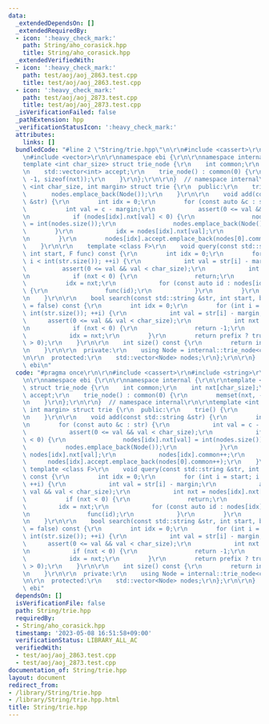 ```yaml
---
data:
  _extendedDependsOn: []
  _extendedRequiredBy:
  - icon: ':heavy_check_mark:'
    path: String/aho_corasick.hpp
    title: String/aho_corasick.hpp
  _extendedVerifiedWith:
  - icon: ':heavy_check_mark:'
    path: test/aoj/aoj_2863.test.cpp
    title: test/aoj/aoj_2863.test.cpp
  - icon: ':heavy_check_mark:'
    path: test/aoj/aoj_2873.test.cpp
    title: test/aoj/aoj_2873.test.cpp
  _isVerificationFailed: false
  _pathExtension: hpp
  _verificationStatusIcon: ':heavy_check_mark:'
  attributes:
    links: []
  bundledCode: "#line 2 \"String/trie.hpp\"\n\r\n#include <cassert>\r\n#include <string>\r\
    \n#include <vector>\r\n\r\nnamespace ebi {\r\n\r\nnamespace internal {\r\n\r\n\
    template <int char_size> struct trie_node {\r\n    int common;\r\n    int nxt[char_size];\r\
    \n    std::vector<int> accept;\r\n    trie_node() : common(0) {\r\n        memset(nxt,\
    \ -1, sizeof(nxt));\r\n    }\r\n};\r\n\r\n}  // namespace internal\r\n\r\ntemplate\
    \ <int char_size, int margin> struct trie {\r\n  public:\r\n    trie() {\r\n \
    \       nodes.emplace_back(Node());\r\n    }\r\n\r\n    void add(const std::string\
    \ &str) {\r\n        int idx = 0;\r\n        for (const auto &c : str) {\r\n \
    \           int val = c - margin;\r\n            assert(0 <= val && val < char_size);\r\
    \n            if (nodes[idx].nxt[val] < 0) {\r\n                nodes[idx].nxt[val]\
    \ = int(nodes.size());\r\n                nodes.emplace_back(Node());\r\n    \
    \        }\r\n            idx = nodes[idx].nxt[val];\r\n            nodes[idx].common++;\r\
    \n        }\r\n        nodes[idx].accept.emplace_back(nodes[0].common++);\r\n\
    \    }\r\n\r\n    template <class F>\r\n    void query(const std::string &str,\
    \ int start, F func) const {\r\n        int idx = 0;\r\n        for (int i = start;\
    \ i < int(str.size()); ++i) {\r\n            int val = str[i] - margin;\r\n  \
    \          assert(0 <= val && val < char_size);\r\n            int nxt = nodes[idx].nxt[val];\r\
    \n            if (nxt < 0) {\r\n                return;\r\n            }\r\n \
    \           idx = nxt;\r\n            for (const auto id : nodes[idx].accept)\
    \ {\r\n                func(id);\r\n            }\r\n        }\r\n        return;\r\
    \n    }\r\n\r\n    bool search(const std::string &str, int start, bool prefix\
    \ = false) const {\r\n        int idx = 0;\r\n        for (int i = start; i <\
    \ int(str.size()); ++i) {\r\n            int val = str[i] - margin;\r\n      \
    \      assert(0 <= val && val < char_size);\r\n            int nxt = nodes[idx].nxt[val];\r\
    \n            if (nxt < 0) {\r\n                return -1;\r\n            }\r\n\
    \            idx = nxt;\r\n        }\r\n        return prefix ? true : (nodes[idx].accept.size()\
    \ > 0);\r\n    }\r\n\r\n    int size() const {\r\n        return int(nodes.size());\r\
    \n    }\r\n\r\n  private:\r\n    using Node = internal::trie_node<char_size>;\r\
    \n\r\n  protected:\r\n    std::vector<Node> nodes;\r\n};\r\n\r\n}  // namespace\
    \ ebi\n"
  code: "#pragma once\r\n\r\n#include <cassert>\r\n#include <string>\r\n#include <vector>\r\
    \n\r\nnamespace ebi {\r\n\r\nnamespace internal {\r\n\r\ntemplate <int char_size>\
    \ struct trie_node {\r\n    int common;\r\n    int nxt[char_size];\r\n    std::vector<int>\
    \ accept;\r\n    trie_node() : common(0) {\r\n        memset(nxt, -1, sizeof(nxt));\r\
    \n    }\r\n};\r\n\r\n}  // namespace internal\r\n\r\ntemplate <int char_size,\
    \ int margin> struct trie {\r\n  public:\r\n    trie() {\r\n        nodes.emplace_back(Node());\r\
    \n    }\r\n\r\n    void add(const std::string &str) {\r\n        int idx = 0;\r\
    \n        for (const auto &c : str) {\r\n            int val = c - margin;\r\n\
    \            assert(0 <= val && val < char_size);\r\n            if (nodes[idx].nxt[val]\
    \ < 0) {\r\n                nodes[idx].nxt[val] = int(nodes.size());\r\n     \
    \           nodes.emplace_back(Node());\r\n            }\r\n            idx =\
    \ nodes[idx].nxt[val];\r\n            nodes[idx].common++;\r\n        }\r\n  \
    \      nodes[idx].accept.emplace_back(nodes[0].common++);\r\n    }\r\n\r\n   \
    \ template <class F>\r\n    void query(const std::string &str, int start, F func)\
    \ const {\r\n        int idx = 0;\r\n        for (int i = start; i < int(str.size());\
    \ ++i) {\r\n            int val = str[i] - margin;\r\n            assert(0 <=\
    \ val && val < char_size);\r\n            int nxt = nodes[idx].nxt[val];\r\n \
    \           if (nxt < 0) {\r\n                return;\r\n            }\r\n   \
    \         idx = nxt;\r\n            for (const auto id : nodes[idx].accept) {\r\
    \n                func(id);\r\n            }\r\n        }\r\n        return;\r\
    \n    }\r\n\r\n    bool search(const std::string &str, int start, bool prefix\
    \ = false) const {\r\n        int idx = 0;\r\n        for (int i = start; i <\
    \ int(str.size()); ++i) {\r\n            int val = str[i] - margin;\r\n      \
    \      assert(0 <= val && val < char_size);\r\n            int nxt = nodes[idx].nxt[val];\r\
    \n            if (nxt < 0) {\r\n                return -1;\r\n            }\r\n\
    \            idx = nxt;\r\n        }\r\n        return prefix ? true : (nodes[idx].accept.size()\
    \ > 0);\r\n    }\r\n\r\n    int size() const {\r\n        return int(nodes.size());\r\
    \n    }\r\n\r\n  private:\r\n    using Node = internal::trie_node<char_size>;\r\
    \n\r\n  protected:\r\n    std::vector<Node> nodes;\r\n};\r\n\r\n}  // namespace\
    \ ebi"
  dependsOn: []
  isVerificationFile: false
  path: String/trie.hpp
  requiredBy:
  - String/aho_corasick.hpp
  timestamp: '2023-05-08 16:51:58+09:00'
  verificationStatus: LIBRARY_ALL_AC
  verifiedWith:
  - test/aoj/aoj_2863.test.cpp
  - test/aoj/aoj_2873.test.cpp
documentation_of: String/trie.hpp
layout: document
redirect_from:
- /library/String/trie.hpp
- /library/String/trie.hpp.html
title: String/trie.hpp
---
```

